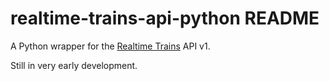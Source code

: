 # realtime-trains-api-python README

A Python wrapper for the [Realtime Trains](https://www.realtimetrains.co.uk/) API v1.

Still in very early development.